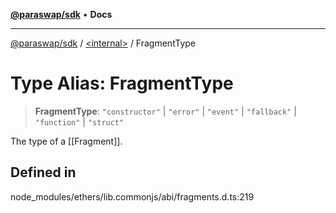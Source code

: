 [**@paraswap/sdk**](../../README.md) • **Docs**

***

[@paraswap/sdk](../../globals.md) / [\<internal\>](../README.md) / FragmentType

# Type Alias: FragmentType

> **FragmentType**: `"constructor"` \| `"error"` \| `"event"` \| `"fallback"` \| `"function"` \| `"struct"`

The type of a [[Fragment]].

## Defined in

node\_modules/ethers/lib.commonjs/abi/fragments.d.ts:219
